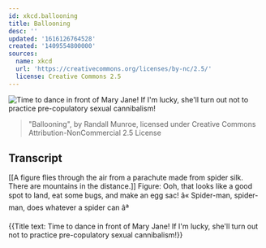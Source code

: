 ```yaml
---
id: xkcd.ballooning
title: Ballooning
desc: ''
updated: '1616126764528'
created: '1409554800000'
sources:
  name: xkcd
  url: 'https://creativecommons.org/licenses/by-nc/2.5/'
  license: Creative Commons 2.5
---
```

![Time to dance in front of Mary Jane! If I'm lucky, she'll turn out not to practice pre-copulatory sexual cannibalism!](https://imgs.xkcd.com/comics/ballooning.png)
> "Ballooning", by Randall Munroe, licensed under Creative Commons Attribution-NonCommercial 2.5 License

## Transcript
[[A figure flies through the air from a parachute made from spider silk. There are mountains in the distance.]]
Figure: Ooh, that looks like a good spot to land, eat some bugs, and make an egg sac! 
â« Spider-man, spider-man, does whatever a spider can âª

{{Title text: Time to dance in front of Mary Jane! If I'm lucky, she'll turn out not to practice pre-copulatory sexual cannibalism!}}
